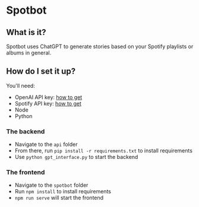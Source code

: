 # Spotbot

## What is it?
Spotbot uses ChatGPT to generate stories based on your Spotify playlists or albums in general.

## How do I set it up?
You'll need:
- OpenAI API key: [how to get](https://www.howtogeek.com/885918/how-to-get-an-openai-api-key/)
- Spotify API key: [how to get](https://developer.spotify.com/documentation/web-api/tutorials/getting-started)
- Node
- Python

### The backend
- Navigate to the `api` folder
- From there, run `pip install -r requirements.txt` to install requirements
- Use `python gpt_interface.py` to start the backend

### The frontend
- Navigate to the `spotbot` folder
- Run `npm install` to install requirements
- `npm run serve` will start the frontend